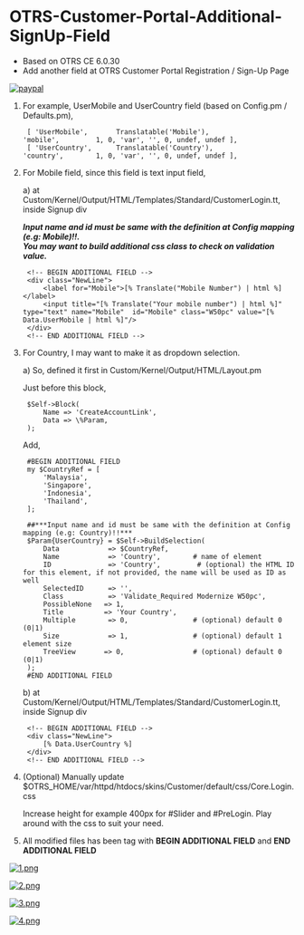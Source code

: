 # OTRS-Customer-Portal-Additional-SignUp-Field
- Based on OTRS CE 6.0.30  
- Add another field at OTRS Customer Portal Registration / Sign-Up Page  

[![paypal](https://www.paypalobjects.com/en_US/i/btn/btn_donateCC_LG.gif)](https://paypal.me/MohdAzfar?locale.x=en_US)  
  
  
1) For example, UserMobile and UserCountry field (based on Config.pm / Defaults.pm),

		[ 'UserMobile',       Translatable('Mobile'),              'mobile',         1, 0, 'var', '', 0, undef, undef ],
		[ 'UserCountry',      Translatable('Country'),             'country',        1, 0, 'var', '', 0, undef, undef ],


2) For Mobile field, since this field is text input field,

	a) at Custom/Kernel/Output/HTML/Templates/Standard/CustomerLogin.tt,  
		inside Signup div

	***Input name and id must be same with the definition at Config mapping (e.g: Mobile)!!.***  
	***You may want to build additional css class to check on validation value.***  	

		<!-- BEGIN ADDITIONAL FIELD -->
		<div class="NewLine">
			<label for="Mobile">[% Translate("Mobile Number") | html %]</label>
			<input title="[% Translate("Your mobile number") | html %]" type="text" name="Mobile"  id="Mobile" class="W50pc" value="[% Data.UserMobile | html %]"/>
		</div>
		<!-- END ADDITIONAL FIELD -->



3) For Country, I may want to make it as dropdown selection.

	a) So, defined it first in Custom/Kernel/Output/HTML/Layout.pm

	Just before this block,
	
		$Self->Block(
			Name => 'CreateAccountLink',
			Data => \%Param,
		);
	
	
	Add,
	
		#BEGIN ADDITIONAL FIELD
		my $CountryRef = [
			'Malaysia',
			'Singapore',
			'Indonesia',
			'Thailand',
		];
		
		##***Input name and id must be same with the definition at Config mapping (e.g: Country)!!***
		$Param{UserCountry} = $Self->BuildSelection(
			Data            => $CountryRef,       
			Name            => 'Country',        # name of element
			ID              => 'Country',         # (optional) the HTML ID for this element, if not provided, the name will be used as ID as well
			SelectedID  	=> '',
			Class           => 'Validate_Required Modernize W50pc', 
			PossibleNone   => 1, 
			Title          => 'Your Country',
			Multiple        => 0,                # (optional) default 0 (0|1)
			Size            => 1,                # (optional) default 1 element size
			TreeView       => 0,                 # (optional) default 0 (0|1)
		);
		#END ADDITIONAL FIELD 
	
	
	b) at Custom/Kernel/Output/HTML/Templates/Standard/CustomerLogin.tt,   
	inside Signup div
	
		<!-- BEGIN ADDITIONAL FIELD -->
		<div class="NewLine">
			[% Data.UserCountry %]
        </div>
		<!-- END ADDITIONAL FIELD -->
		
		
4) (Optional) Manually update $OTRS_HOME/var/httpd/htdocs/skins/Customer/default/css/Core.Login.css 

	Increase height for example 400px for #Slider and #PreLogin. Play around with the css to suit your need.    
  

5) All modified files has been tag with **BEGIN ADDITIONAL FIELD** and **END ADDITIONAL FIELD**	   

  
 [![1.png](https://i.postimg.cc/FKQKdjX2/1.png)](https://postimg.cc/HrBmF8x2)  
 
 [![2.png](https://i.postimg.cc/JhczbG1t/2.png)](https://postimg.cc/rdsTTyRL)  
 
 [![3.png](https://i.postimg.cc/1tm5MstB/3.png)](https://postimg.cc/3yqTxM20)  
 
 [![4.png](https://i.postimg.cc/Twt24F56/4.png)](https://postimg.cc/sQZRBnJ6)  